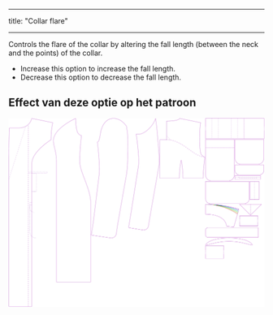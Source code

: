 - - -
title: "Collar flare"
- - -

Controls the flare of the collar by altering the fall length (between the neck and the points) of the collar.

- Increase this option to increase the fall length.
- Decrease this option to decrease the fall length.

## Effect van deze optie op het patroon

![Deze afbeelding toont het effect van deze optie door meerdere varianten die een andere waarde hebben voor deze optie te vervangen](carlita_collarflare_sample.svg "Effect van deze optie op het patroon")
